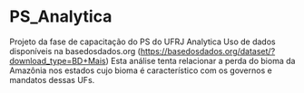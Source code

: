 # PS_Analytica
Projeto da fase de capacitação do PS do UFRJ Analytica
Uso de dados disponíveis na basedosdados.org (https://basedosdados.org/dataset/?download_type=BD+Mais)
Esta análise tenta relacionar a perda do bioma da Amazônia nos estados cujo bioma é característico com os governos e mandatos dessas UFs.
